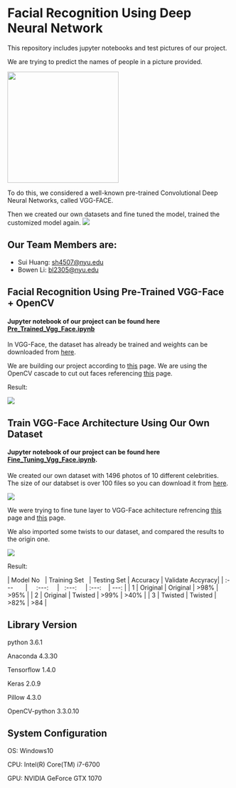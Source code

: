 # Facial Recognition Using Deep Neural Network

This repository includes jupyter notebooks and test pictures of our project.

We are trying to predict the names of people in a picture provided.  

<img src="https://github.com/skylarhuang/ML_project/blob/master/mg.jpg?raw=true" width="250">

To do this, we considered a well-known pre-trained Convolutional Deep Neural Networks, called VGG-FACE.

Then we created our own datasets and fine tuned the model, trained the customized model again.
<img src="https://github.com/skylarhuang/ML_project/blob/master/name.PNG?raw=true" >

## Our Team Members are:
* Sui Huang: sh4507@nyu.edu
* Bowen Li: bl2305@nyu.edu

## Facial Recognition Using Pre-Trained VGG-Face + OpenCV
#### Jupyter notebook of our project can be found here [Pre_Trained_Vgg_Face.ipynb](https://github.com/skylarhuang/ML_project/blob/master/pre_trained_vgg_face.ipynb)

In VGG-Face, the dataset has already be trained and weights can be downloaded from [here](http:http://www.robots.ox.ac.uk/~vgg/software/vgg_face/src/vgg_face_matconvnet.tar.gz).

We are building our project according to [this](https://aboveintelligent.com/face-recognition-with-keras-and-opencv-2baf2a83b799) page.
We are using the OpenCV cascade to cut out faces referencing [this](https://realpython.com/blog/python/face-recognition-with-python/)  page.

Result:

<img src="https://github.com/skylarhuang/ML_project/blob/master/mgresult.PNG?raw=true">

## Train VGG-Face Architecture Using Our Own Dataset
#### Jupyter notebook of our project can be found here [Fine_Tuning_Vgg_Face.ipynb](https://github.com/skylarhuang/ML_project/blob/master/Fine_Tuning_Vgg_Face.ipynb).

We created our own dataset with 1496 photos of 10 different celebrities. 
The size of our databset is over 100 files so you can download it from [here](https://drive.google.com/a/nyu.edu/file/d/1hgcajyL_qAPl61nkU1NVft-JNaw6L9Lo/view?usp=sharing).

<img src="https://github.com/skylarhuang/ML_project/blob/master/Dataset.PNG?raw=true">

We were trying to fine tune layer to VGG-Face achitecture refrencing [this](https://blog.keras.io/building-powerful-image-classification-models-using-very-little-data.html) page and [this](https://github.com/rcmalli/keras-vggface) page.

We also imported some twists to our dataset, and compared the results to the origin one.

<img src="https://github.com/skylarhuang/ML_project/blob/master/Dataset_twist.PNG?raw=true">

Result:

| Model No   | Training Set   | Testing Set  |  Accuracy | Validate Accyracy|
| :---       |     :---:      |   :---:      |  :---:    |    ---:          |
| 1          | Original       | Original     |  >98%     |  >95%            |
| 2          | Original       | Twisted      |  >99%     |  >40%            |
| 3          | Twisted        | Twisted      |  >82%     |  >84             |


## Library Version
python 3.6.1

Anaconda 4.3.30

Tensorflow 1.4.0

Keras 2.0.9

Pillow 4.3.0

OpenCV-python 3.3.0.10

## System Configuration
OS: Windows10

CPU: Intel(R) Core(TM) i7-6700 

GPU: NVIDIA GeForce GTX 1070 
